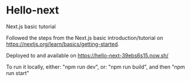 # Hello-next
Next.js basic tutorial

Followed the steps from the Next.js basic introduction/tutorial on https://nextjs.org/learn/basics/getting-started.

Deployed to and available on https://hello-next-39ebs6s15.now.sh/

To run it locally, either: "npm run dev", or: "npm run build", and then "npm run start"  
